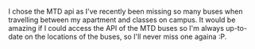 I chose the MTD api as I've recently been missing so many buses when travelling between my apartment and classes on campus. It would be amazing if I could access the API of the MTD buses so I'm always up-to-date on the locations of the buses, so I'll never miss one againa :P.